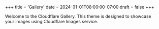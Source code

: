 +++
title = 'Gallery'
date = 2024-01-01T08:00:00-07:00
draft = false
+++

Welcome to the Cloudflare Gallery. This theme is designed to showcase your images using Cloudflare Images service.
